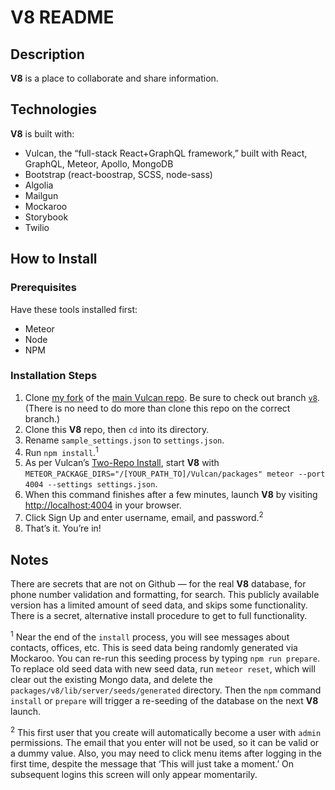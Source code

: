 # **V8** README

## Description
**V8** is a place to collaborate and share information.

## Technologies
**V8** is built with:

- Vulcan, the “full-stack React+GraphQL framework,” built with React, GraphQL, Meteor, Apollo, MongoDB
- Bootstrap (react-boostrap, SCSS, node-sass)
- Algolia
- Mailgun
- Mockaroo
- Storybook
- Twilio

## How to Install

### Prerequisites
Have these tools installed first:

* Meteor
* Node
* NPM

### Installation Steps
1. Clone [my fork](https://github.com/kevinashworth/Vulcan) of the [main Vulcan repo](https://github.com/VulcanJS/Vulcan). Be sure to check out branch [`v8`](https://github.com/kevinashworth/Vulcan/tree/v8). (There is no need to do more than clone this repo on the correct branch.)
2. Clone this **V8** repo, then `cd` into its directory.
3. Rename `sample_settings.json` to `settings.json`.
4. Run `npm install`.<sup>1</sup>
5. As per Vulcan’s [Two-Repo Install](https://docs.vulcanjs.org/#Two-Repo-Install-Optional), start **V8** with `METEOR_PACKAGE_DIRS="/[YOUR_PATH_TO]/Vulcan/packages" meteor --port 4004 --settings settings.json`.
6. When this command finishes after a few minutes, launch **V8** by visiting <http://localhost:4004> in your browser.
7. Click Sign Up and enter username, email, and password.<sup>2</sup>
8. That’s it. You’re in!


## Notes
There are secrets that are not on Github — for the real **V8** database, for phone number validation and formatting, for search. This publicly available version has a limited amount of seed data, and skips some functionality. There is a secret, alternative install procedure to get to full functionality.

<sup>1</sup> Near the end of the `install` process, you will see messages about contacts, offices, etc. This is seed data being randomly generated via Mockaroo. You can re-run this seeding process by typing `npm run prepare`. To replace old seed data with new seed data, run `meteor reset`, which will clear out the existing Mongo data, and delete the `packages/v8/lib/server/seeds/generated` directory. Then the `npm` command `install` or `prepare` will trigger a re-seeding of the database on the next **V8** launch.

<sup>2</sup> This first user that you create will automatically become a user with `admin` permissions. The email that you enter will not be used, so it can be valid or a dummy value. Also, you may need to click menu items after logging in the first time, despite the message that ‘This will just take a moment.’ On subsequent logins this screen will only appear momentarily.
